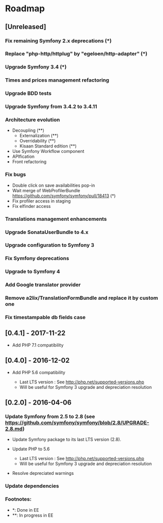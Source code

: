 # Roadmap

## [Unreleased]

### Fix remaining Symfony 2.x deprecations (*)

### Replace "php-http/httplug" by "egeloen/http-adapter" (*)

### Upgrade Symfony 3.4 (*)

### Times and prices management refactoring

### Upgrade BDD tests

### Upgrade Symfony from 3.4.2 to 3.4.11

### Architecture evolution
    
* Decoupling (**)
    * Externalization (**)
    * Overridability (**)
    * Kisaan Standard edition (**)
* Use Symfony Workflow component
* APIfication
* Front refactoring

### Fix bugs

* Double click on save availabilities pop-in
* Wait merge of WebProfilerBundle https://github.com/symfony/symfony/pull/18413 (*)
* Fix profiler access in staging
* Fix elfinder access

### Translations management enhancements

### Upgrade SonataUserBundle to 4.x

### Upgrade configuration to Symfony 3

### Fix Symfony deprecations

### Upgrade to Symfony 4

### Add Google translator provider
    
### Remove a2lix/TranslationFormBundle and replace it by custom one

### Fix timestampable db fields case



## [0.4.1] - 2017-11-22

* Add PHP 7.1 compatibility

    
## [0.4.0] - 2016-12-02

* Add PHP 5.6 compatibility

    * Last LTS version : See http://php.net/supported-versions.php
    * Will be useful for Symfony 3 upgrade and depreciation resolution
            
        
## [0.2.0] - 2016-04-06

### Update Symfony from 2.5 to 2.8 (see https://github.com/symfony/symfony/blob/2.8/UPGRADE-2.8.md)

* Update Symfony package to its last LTS version (2.8).
* Update PHP to 5.6                                                     
    * Last LTS version : See http://php.net/supported-versions.php
    * Will be useful for Symfony 3 upgrade and depreciation resolution
    
* Resolve depreciated warnings
    
### Update dependencies


### Footnotes:

* *: Done in EE
* **: In progress in EE
